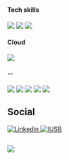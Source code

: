 <section>
  <h2></h2>
</section>
<section>
  <h2></h2>
  <a href="" target="_blank"></a>
  <br>
 
</section>
<section>
  <h4>Tech skills</h4>
  <p></p>
  <img src="https://img.shields.io/badge/python-3670A0?style=for-the-badge&logo=python&logoColor=ffdd54">
  <img src="https://img.shields.io/badge/c++-%2300599C.svg?style=for-the-badge&logo=c%2B%2B&logoColor=white">
  <img src="https://img.shields.io/badge/powershell-5391FE?style=for-the-badge&logo=powershell&logoColor=white"></a>
  <br>
  <h4>Cloud</h4>
  <img src="https://img.shields.io/badge/azure-%230072C6.svg?style=for-the-badge&logo=microsoftazure&logoColor=white"/>
  <h4>--</h4>
  <img src="https://img.shields.io/badge/Microsoft_SharePoint-0078D4?style=for-the-badge&amp;logo=microsoft-sharepoint&amp;logoColor=white"/>
  <img src="https://img.shields.io/badge/power_bi-F2C811?style=for-the-badge&amp;logo=powerbi&amp;logoColor=black"/>
  <img src='https://img.shields.io/badge/tableau-E97627.svg?style=for-the-badge&logo=tableau&logoColor=white' />
  <img src="https://camo.githubusercontent.com/332f479502549d1da80cb93976a43bb117606adad4b761f3342bc0f1ff05ebab/68747470733a2f2f696d672e736869656c64732e696f2f62616467652f706f776572617070732d3734323737342e7376673f7374796c653d666f722d7468652d6261646765266c6f676f3d706f77657261707073266c6f676f436f6c6f723d7768697465" data-canonical-src="https://img.shields.io/badge/powerapps-742774.svg?style=for-the-badge&amp;logo=powerapps&amp;logoColor=white" style="max-width: 100%;">
  <img src="https://camo.githubusercontent.com/d7b11a8d2e794bb4586aeb2753d946f737f351ad058ef0a0b8223e962efa1f31/68747470733a2f2f696d672e736869656c64732e696f2f62616467652f706f7765726175746f6d6174652d3030363646462e7376673f7374796c653d666f722d7468652d6261646765266c6f676f3d706f7765726175746f6d617465266c6f676f436f6c6f723d7768697465" data-canonical-src="https://img.shields.io/badge/powerautomate-0066FF.svg?style=for-the-badge&amp;logo=powerautomate&amp;logoColor=white" style="max-width: 100%;">
</section>
<section>
  <h2>Social</h2>
  <p></p>
  <a href="https://www.linkedin.com/in/giovanna-gorski/">
    <img title="Linkedin" alt="Linkedin" src="https://img.shields.io/badge/LinkedIn-0077B5?style=for-the-badge&logo=linkedin&logoColor=white"/>
  </a>
  <a href="https://cs.iusb.edu/~ggorski/">
    <img title="IUSB - LSAMP" alt="IUSB" src="https://img.shields.io/badge/IUSB LSAMP-B22222?style=for-the-badge"/>
  </a>
</section>
<section>
  <h2></h2>
  <img style="" src="https://github-readme-stats.vercel.app/api/top-langs/?username=ggorski01&layout=compact&langs_count=4&theme=light" />
</section>
